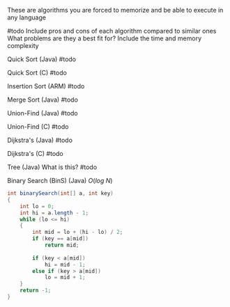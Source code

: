 These are algorithms you are forced to memorize and be able to execute in any language

#todo 
	Include pros and cons of each algorithm compared to similar ones
	What problems are they a best fit for?
	Include the time and memory complexity

Quick Sort (Java)
	#todo 

Quick Sort (C)
	#todo 

Insertion Sort (ARM)
	#todo 

Merge Sort (Java)
	#todo 

Union-Find (Java)
	#todo 

Union-Find (C)
	#todo 

Dijkstra's (Java)
	#todo 

Dijkstra's (C)
	#todo 

Tree (Java)
	What is this?
	#todo

Binary Search (BinS) (Java)
$O(log\ N)$
```java
int binarySearch(int[] a, int key)
{
	int lo = 0;
	int hi = a.length - 1;
	while (lo <= hi)
	{
		int mid = lo + (hi - lo) / 2;
		if (key == a[mid])
			return mid;
		
		if (key < a[mid])
			hi = mid - 1;
		else if (key > a[mid])
			lo = mid + 1;
	}
	return -1;
}
```